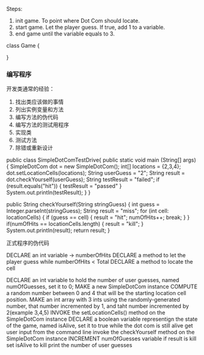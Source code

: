 Steps:
1. init game. To point where Dot Com should locate.
2. start game. Let the player guess. If true, add 1 to a variable.
3. end game until the variable equals to 3.
   
class Game {

}

### 编写程序
开发类通常的经验：
1. 找出类应该做的事情
2. 列出实例变量和方法
3. 编写方法的伪代码
4. 编写方法的测试用程序
5. 实现类
6. 测试方法
7. 除错或重新设计

public class SimpleDotComTestDrive{
    public static void main (String[] args) {
        SimpleDotCom dot = new SimpleDotCom();
        int[] locations = {2,3,4};
        dot.setLocationCells(locations);
        String userGuess = "2";
        String result = dot.checkYourself(userGuess);
        String testResult = "failed";
        if (result.equals("hit")) {
            testResult = "passed"
        }
        System.out.printIn(testResult);
    }
}

public String checkYourself(String stringGuess) {
    int guess = Integer.parseInt(stringGuess);
    String result = "miss";
    for (int cell: locationCells) {
        if (guess == cell) {
            result = "hit";
            numOfHits++;
            break;
        }
    }
    if(numOfHits == locationCells.length) {
        result = "kill";
    }
    System.out.printIn(result);
    return result;
}

正式程序的伪代码

DECLARE an int variable -> numberOfHits
DECLARE a method to let the player guess while numberOfHits < Total
DECLARE a method to locate the cell

DECLARE an int variable to hold the number of user guesses, named numOfGuesses, set it to 0;
MAKE a new SimpleDotCom instance
COMPUTE a random number between 0 and 4 that will be the starting location cell position.
MAKE an int array with 3 ints using the randomly-generated number, that number incremented by 1, and taht number incremented by 2(example 3,4,5)
INVOKE the setLocationCells() method on the SimpleDotCom instance
DECLARE a boolean variable representign the state of the game, named isAlive, set it to true
while the dot com is still alive
    get user input from the command line
    invoke the checkYourself method on the SimpleDotCom instance
    INCREMENT numOfGuesses variable
    if result is kill
        set isAlive to kill
        print the number of user guesses
        